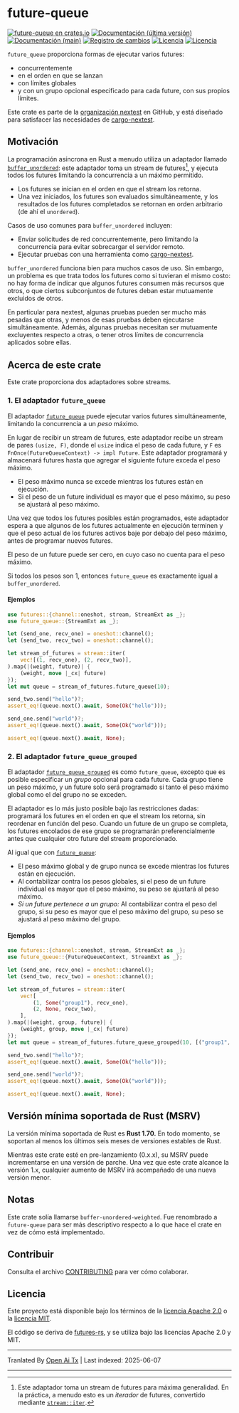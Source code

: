 # future-queue

[![future-queue en crates.io](https://img.shields.io/crates/v/future-queue)](https://crates.io/crates/future-queue)
[![Documentación (última versión)](https://img.shields.io/badge/docs-latest-brightgreen.svg)](https://docs.rs/future-queue/)
[![Documentación (main)](https://img.shields.io/badge/docs-main-purple)](https://nextest-rs.github.io/future-queue/rustdoc/future_queue)
[![Registro de cambios](https://img.shields.io/badge/changelog-latest-blue)](https://raw.githubusercontent.com/nextest-rs/future-queue/main/CHANGELOG.md)
[![Licencia](https://img.shields.io/badge/license-Apache-green.svg)](https://raw.githubusercontent.com/nextest-rs/future-queue/main/LICENSE-APACHE)
[![Licencia](https://img.shields.io/badge/license-MIT-green.svg)](https://raw.githubusercontent.com/nextest-rs/future-queue/main/LICENSE-MIT)

`future_queue` proporciona formas de ejecutar varios futures:

* concurrentemente
* en el orden en que se lanzan
* con límites globales
* y con un grupo opcional especificado para cada future, con sus propios límites.

Este crate es parte de la [organización nextest](https://github.com/nextest-rs) en GitHub, y
está diseñado para satisfacer las necesidades de [cargo-nextest](https://nexte.st).

## Motivación

La programación asíncrona en Rust a menudo utiliza un adaptador llamado
[`buffer_unordered`](https://docs.rs/futures/latest/futures/stream/trait.StreamExt.html#method.buffer_unordered):
este adaptador toma un stream de futures[^1], y ejecuta todos los futures limitando la concurrencia
a un máximo permitido.

* Los futures se inician en el orden en que el stream los retorna.
* Una vez iniciados, los futures son evaluados simultáneamente, y los resultados de los futures completados
  se retornan en orden arbitrario (de ahí el `unordered`).

Casos de uso comunes para `buffer_unordered` incluyen:

* Enviar solicitudes de red concurrentemente, pero limitando la concurrencia para evitar
  sobrecargar el servidor remoto.
* Ejecutar pruebas con una herramienta como [cargo-nextest](https://nexte.st).

`buffer_unordered` funciona bien para muchos casos de uso. Sin embargo, un problema es que trata
todos los futures como si tuvieran el mismo costo: no hay forma de indicar que algunos futures consumen
más recursos que otros, o que ciertos subconjuntos de futures deban estar mutuamente excluidos de otros.

En particular para nextest, algunas pruebas pueden ser mucho más pesadas que otras, y menos de esas pruebas
deben ejecutarse simultáneamente. Además, algunas pruebas necesitan ser mutuamente excluyentes respecto a otras,
o tener otros límites de concurrencia aplicados sobre ellas.

[^1]: Este adaptador toma un stream de futures para máxima generalidad. En la práctica, a menudo esto es
    un *iterador* de futures, convertido mediante
    [`stream::iter`](https://docs.rs/futures/latest/futures/stream/fn.iter.html).

## Acerca de este crate

Este crate proporciona dos adaptadores sobre streams.

### 1. El adaptador `future_queue`

El adaptador [`future_queue`](StreamExt::future_queue) puede ejecutar varios futures simultáneamente,
limitando la concurrencia a un *peso* máximo.

En lugar de recibir un stream de futures, este adaptador recibe un stream de
pares `(usize, F)`, donde el `usize` indica el peso de cada future,
y `F` es `FnOnce(FutureQueueContext) -> impl Future`. Este adaptador
programará y almacenará futures hasta que agregar el siguiente future
exceda el peso máximo.

* El peso máximo nunca se excede mientras los futures están en ejecución.
* Si el peso de un future individual es mayor que el peso máximo, su peso se
  ajustará al peso máximo.

Una vez que todos los futures posibles están programados, este adaptador espera a que algunos de los futures
actualmente en ejecución terminen y que el peso actual de los futures activos baje por debajo del peso máximo,
antes de programar nuevos futures.

El peso de un future puede ser cero, en cuyo caso no cuenta para el peso máximo.

Si todos los pesos son 1, entonces `future_queue` es exactamente igual a `buffer_unordered`.

#### Ejemplos

```rust
use futures::{channel::oneshot, stream, StreamExt as _};
use future_queue::{StreamExt as _};

let (send_one, recv_one) = oneshot::channel();
let (send_two, recv_two) = oneshot::channel();

let stream_of_futures = stream::iter(
    vec![(1, recv_one), (2, recv_two)],
).map(|(weight, future)| {
    (weight, move |_cx| future)
});
let mut queue = stream_of_futures.future_queue(10);

send_two.send("hello")?;
assert_eq!(queue.next().await, Some(Ok("hello")));

send_one.send("world")?;
assert_eq!(queue.next().await, Some(Ok("world")));

assert_eq!(queue.next().await, None);
```

### 2. El adaptador `future_queue_grouped`

El adaptador [`future_queue_grouped`](StreamExt::future_queue_grouped) es como `future_queue`,
excepto que es posible especificar un *grupo* opcional para cada future. Cada grupo tiene un peso máximo,
y un future solo será programado si tanto el peso máximo global como el del grupo no se exceden.

El adaptador es lo más justo posible bajo las restricciones dadas: programará los futures en el
orden en que el stream los retorna, sin reordenar en función del peso. Cuando un future de un grupo se completa,
los futures encolados de ese grupo se programarán preferencialmente antes que cualquier otro future del stream proporcionado.

Al igual que con [`future_queue`](StreamExt::future_queue):

* El peso máximo global y de grupo nunca se excede mientras los futures están en ejecución.
* Al contabilizar contra los pesos globales, si el peso de un future individual es mayor que
  el peso máximo, su peso se ajustará al peso máximo.
* *Si un future pertenece a un grupo:* Al contabilizar contra el peso del grupo, si su peso es
  mayor que el peso máximo del grupo, su peso se ajustará al peso máximo del grupo.

#### Ejemplos

```rust
use futures::{channel::oneshot, stream, StreamExt as _};
use future_queue::{FutureQueueContext, StreamExt as _};

let (send_one, recv_one) = oneshot::channel();
let (send_two, recv_two) = oneshot::channel();

let stream_of_futures = stream::iter(
    vec![
        (1, Some("group1"), recv_one),
        (2, None, recv_two),
    ],
).map(|(weight, group, future)| {
    (weight, group, move |_cx| future)
});
let mut queue = stream_of_futures.future_queue_grouped(10, [("group1", 5)]);

send_two.send("hello")?;
assert_eq!(queue.next().await, Some(Ok("hello")));

send_one.send("world")?;
assert_eq!(queue.next().await, Some(Ok("world")));

assert_eq!(queue.next().await, None);
```

## Versión mínima soportada de Rust (MSRV)

La versión mínima soportada de Rust es **Rust 1.70.** En todo momento, se soportan al menos los últimos seis meses
de versiones estables de Rust.

Mientras este crate esté en pre-lanzamiento (0.x.x), su MSRV puede incrementarse en una versión de parche. Una vez
que este crate alcance la versión 1.x, cualquier aumento de MSRV irá acompañado de una nueva versión menor.

## Notas

Este crate solía llamarse `buffer-unordered-weighted`. Fue renombrado a `future-queue` para ser
más descriptivo respecto a lo que hace el crate en vez de cómo está implementado.

## Contribuir

Consulta el archivo [CONTRIBUTING](https://raw.githubusercontent.com/nextest-rs/future-queue/main/CONTRIBUTING.md) para ver cómo colaborar.

## Licencia

Este proyecto está disponible bajo los términos de la [licencia Apache 2.0](https://raw.githubusercontent.com/nextest-rs/future-queue/main/LICENSE-APACHE) o
la [licencia MIT](https://raw.githubusercontent.com/nextest-rs/future-queue/main/LICENSE-MIT).

El código se deriva de [futures-rs](https://github.com/rust-lang/futures-rs), y se utiliza bajo
las licencias Apache 2.0 y MIT.

<!--
README.md es generado desde README.tpl por cargo readme. Para regenerar, ejecuta desde la raíz del repositorio:

./scripts/regenerate-readmes.sh
-->

---

Tranlated By [Open Ai Tx](https://github.com/OpenAiTx/OpenAiTx) | Last indexed: 2025-06-07

---